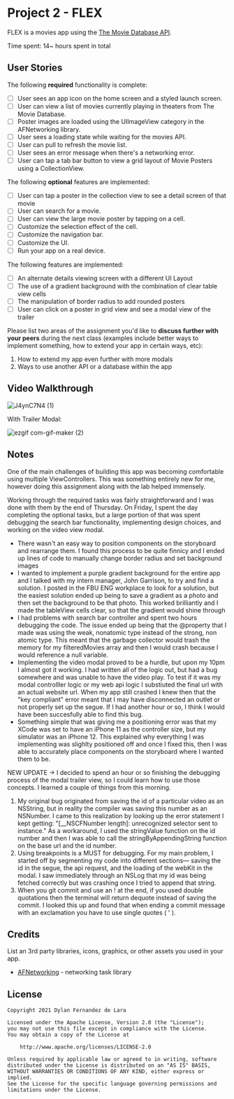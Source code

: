 # Project 2 - FLEX

FLEX is a movies app using the [The Movie Database API](http://docs.themoviedb.apiary.io/#).

Time spent: 14~ hours spent in total

## User Stories

The following **required** functionality is complete:

- [ ] User sees an app icon on the home screen and a styled launch screen.
- [ ] User can view a list of movies currently playing in theaters from The Movie Database.
- [ ] Poster images are loaded using the UIImageView category in the AFNetworking library.
- [ ] User sees a loading state while waiting for the movies API.
- [ ] User can pull to refresh the movie list.
- [ ] User sees an error message when there's a networking error.
- [ ] User can tap a tab bar button to view a grid layout of Movie Posters using a CollectionView.

The following **optional** features are implemented:

- [ ] User can tap a poster in the collection view to see a detail screen of that movie
- [ ] User can search for a movie.
- [ ] User can view the large movie poster by tapping on a cell.
- [ ] Customize the selection effect of the cell.
- [ ] Customize the navigation bar.
- [ ] Customize the UI.
- [ ] Run your app on a real device.

The following features are implemented:
- [ ] An alternate details viewing screen with a different UI Layout
- [ ] The use of a gradient background with the combination of clear table view cells
- [ ] The manipulation of border radius to add rounded posters
- [ ] User can click on a poster in grid view and see a modal view of the trailer

Please list two areas of the assignment you'd like to **discuss further with your peers** during the next class (examples include better ways to implement something, how to extend your app in certain ways, etc):

1. How to extend my app even further with more modals
2. Ways to use another API or a database within the app

## Video Walkthrough

 ![J4ynC7N4 (1)](https://user-images.githubusercontent.com/65196174/123500280-96032800-d602-11eb-8536-9729bba252da.gif)
 
 With Trailer Modal:
 
![ezgif com-gif-maker (2)](https://user-images.githubusercontent.com/65196174/123555055-ec7a7e80-d748-11eb-8316-220010449077.gif)

## Notes

One of the main challenges of building this app was becoming comfortable using multiple ViewControllers. This was something entirely new for me, however doing this assignment along with the lab helped immensely. 

Working through the required tasks was fairly straightforward and I was done with them by the end of Thursday. On Friday, I spent the day completing the optional tasks, but a large portion of that was spent debugging the search bar functionality, implementing design choices, and working on the video view modal. 

- There wasn't an easy way to position components on the storyboard and rearrange them. I found this process to be quite finnicy and I ended up lines of code to manually change border radius and set background images
- I wanted to implement a purple gradient background for the entire app and I talked with my intern manager, John Garrison, to try and find a solution. I posted in the FBU ENG workplace to look for a solution, but the easiest solution ended up being to save a gradient as a photo and then set the background to be that photo. This worked brilliantly and I made the tableView cells clear, so that the gradient would shine through
- I had problems with search bar controller and spent two hours debugging the code. The issue ended up being that the @property that I made was using the weak, nonatomic type instead of the strong, non atomic type. This meant that the garbage collector would trash the memory for my filteredMovies array and then I would crash because I would reference a null variable. 
- Implementing the video modal proved to be a hurdle, but upon my 10pm I almost got it working. I had written all of the logic out, but had a bug somewhere and was unable to have the video play. To test if it was my modal controlller logic or my web api logic I substiuted the final url with an actual website url. When my app still crashed I knew then that the "key compliant" error meant that I may have disconnected an outlet or not properly set up the segue. If I had another hour or so, I think I would have been succesfully able to find this bug.
- Something simple that was giving me a positioning error was that my XCode was set to have an iPhone 11 as the controller size, but my simulator was an iPhone 12. This explained why everything I was implementing was slighlty positioned off and once I fixed this, then I was able to accurately place components on the storyboard where I wanted them to be.

NEW UPDATE -> I decided to spend an hour or so finishing the debugging process of the modal trailer view, so I could learn how to use those concepts. I learned a couple of things from this morning.
1) My original bug originated from saving the id of a particular video as an NSString, but in reality the compiler was saving this number as an NSNumber. I came to this realization by looking up the error statement I kept getting:  "[__NSCFNumber length]: unrecognized selector sent to instance." As a workaround, I used the stringValue function on the id number and then I was able to call the stringByAppendingString function on the base url and the id number. 
2) Using breakpoints is a MUST for debugging. For my main problem, I started off by segmenting my code into different sections— saving the id in the segue, the api request, and the loading of the webKit in the modal. I saw immediately through an NSLog that my id was being fetched correctly but was crashing once I tried to append that string. 
3) When you git commit and use an ! at the end, if you used double quotations then the terminal will return dequote instead of saving the commit. I looked this up and found that when ending a commit message with an exclamation you have to use single quotes ( ' ). 



## Credits

List an 3rd party libraries, icons, graphics, or other assets you used in your app.

- [AFNetworking](https://github.com/AFNetworking/AFNetworking) - networking task library

## License

    Copyright 2021 Dylan Fernandez de Lara

    Licensed under the Apache License, Version 2.0 (the "License");
    you may not use this file except in compliance with the License.
    You may obtain a copy of the License at

        http://www.apache.org/licenses/LICENSE-2.0

    Unless required by applicable law or agreed to in writing, software
    distributed under the License is distributed on an "AS IS" BASIS,
    WITHOUT WARRANTIES OR CONDITIONS OF ANY KIND, either express or implied.
    See the License for the specific language governing permissions and
    limitations under the License.

